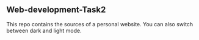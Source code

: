 ## Web-development-Task2
This repo contains the sources of a personal website.
You can also switch between dark and light mode.
